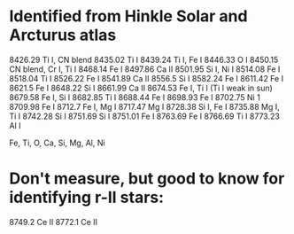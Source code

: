 # Identified from Hinkle Solar and Arcturus atlas

8426.29 Ti I, CN blend
8435.02 Ti I
8439.24 Ti I, Fe I
8446.33 O I
8450.15 CN blend, Cr I, Ti I
8468.14 Fe I
8497.86 Ca II
8501.95 Si I, Ni I
8514.08 Fe I
8518.04 Ti I
8526.22 Fe I
8541.89 Ca II
8556.5  Si I
8582.24 Fe I
8611.42 Fe I
8621.5  Fe I
8648.22 Si I
8661.99 Ca II
8674.53 Fe I, Ti I (Ti I weak in sun)
8679.58 Fe I, Si I
8682.85 Ti I
8688.44 Fe I
8698.93 Fe I
8702.75 Ni 1
8709.98 Fe I
8712.7 Fe I, Mg I
8717.47 Mg I
8728.38 Si I, Fe I 
8735.88 Mg I, Ti I
8742.28 Si I
8751.69 Si I
8751.01 Fe I
8763.69 Fe I
8766.69 Ti I
8773.23 Al I

Fe, Ti, O, Ca, Si, Mg, Al, Ni


# Don't measure, but good to know for identifying r-II stars:
8749.2 Ce II 
8772.1 Ce II

